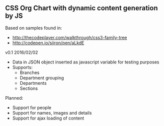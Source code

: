 CSS Org Chart with dynamic content generation by JS
----------------------------------------------------

Based on samples found in:
- http://thecodeplayer.com/walkthrough/css3-family-tree 
- http://codepen.io/siiron/pen/aLkdE

v0.1 2016/02/02
- Data in JSON object inserted as javascript variable for testing purposes
- Supports:
  - Branches
  - Department grouping
  - Departments
  - Sections
  
Planned:
- Support for people
- Support for names, images and details
- Support for ajax loading of content
